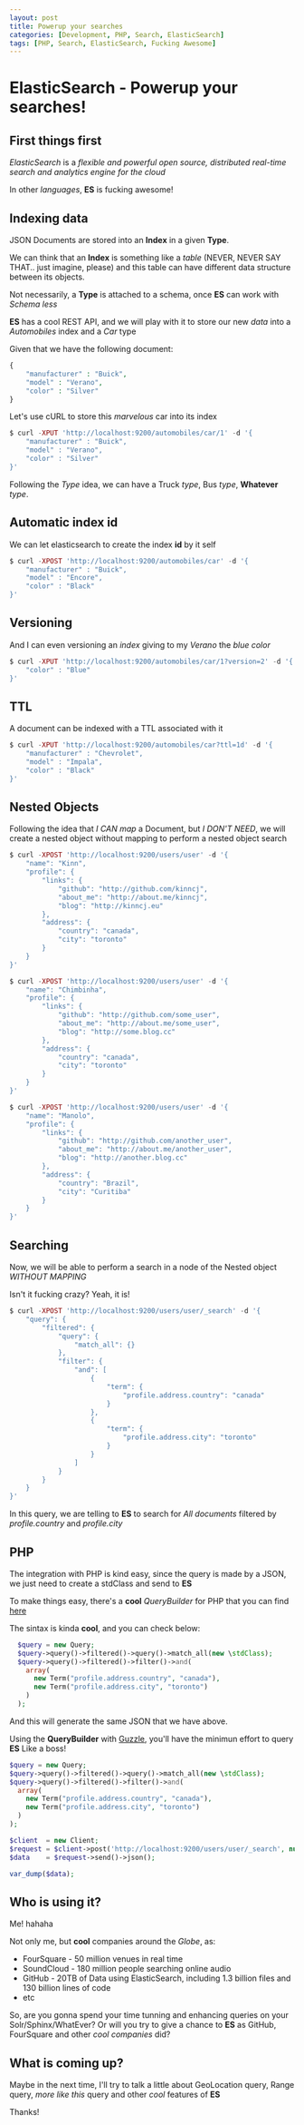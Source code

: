 ```yaml
---
layout: post
title: Powerup your searches
categories: [Development, PHP, Search, ElasticSearch]
tags: [PHP, Search, ElasticSearch, Fucking Awesome]
---
```

# ElasticSearch - Powerup your searches!

## First things first
_ElasticSearch_ is a _flexible and powerful open source, distributed real-time
search and analytics engine for the cloud_

In other _languages_, __ES__ is fucking awesome!

## Indexing data

JSON Documents are stored into an __Index__ in a given __Type__.

We can think that an __Index__ is something like a _table_ (NEVER, NEVER SAY THAT.. just imagine, please) and this table can have different data structure between its objects.

Not necessarily, a __Type__ is attached to a schema, once __ES__ can work with _Schema less_

__ES__ has a cool REST API, and we will play with it to store our new _data_ into a _Automobiles_ index and a _Car_ type

Given that we have the following document:

```php
{
    "manufacturer" : "Buick",
    "model" : "Verano",
    "color" : "Silver"
}
```

Let's use cURL to store this _marvelous_ car into its index

```php
$ curl -XPUT 'http://localhost:9200/automobiles/car/1' -d '{
    "manufacturer" : "Buick",
    "model" : "Verano",
    "color" : "Silver"
}'
```

Following the _Type_ idea, we can have a Truck _type_, Bus _type_, __Whatever__ _type_.


## Automatic index id

We can let elasticsearch to create the index __id__ by it self

```php
$ curl -XPOST 'http://localhost:9200/automobiles/car' -d '{
    "manufacturer" : "Buick",
    "model" : "Encore",
    "color" : "Black"
}'
```

## Versioning

And I can even versioning an _index_ giving to my _Verano_ the _blue color_

```php
$ curl -XPUT 'http://localhost:9200/automobiles/car/1?version=2' -d '{
    "color" : "Blue"
}'
```

## TTL

A document can be indexed with a TTL associated with it

```php
$ curl -XPUT 'http://localhost:9200/automobiles/car?ttl=1d' -d '{
    "manufacturer" : "Chevrolet",
    "model" : "Impala",
    "color" : "Black"
}'
```

## Nested Objects

Following the idea that _I CAN map_ a Document, but _I DON'T NEED_, we will create a nested object without mapping to perform a nested object search

```php
$ curl -XPOST 'http://localhost:9200/users/user' -d '{
    "name": "Kinn",
    "profile": {
    	"links": {
    		"github": "http://github.com/kinncj",
    		"about_me": "http://about.me/kinncj",
    		"blog": "http://kinncj.eu"
    	},
    	"address": {
    		"country": "canada",
    		"city": "toronto"
    	}
	}
}'

$ curl -XPOST 'http://localhost:9200/users/user' -d '{
    "name": "Chimbinha",
    "profile": {
    	"links": {
    		"github": "http://github.com/some_user",
    		"about_me": "http://about.me/some_user",
    		"blog": "http://some.blog.cc"
    	},
    	"address": {
    		"country": "canada",
    		"city": "toronto"
    	}
	}
}'

$ curl -XPOST 'http://localhost:9200/users/user' -d '{
    "name": "Manolo",
    "profile": {
    	"links": {
    		"github": "http://github.com/another_user",
    		"about_me": "http://about.me/another_user",
    		"blog": "http://another.blog.cc"
    	},
    	"address": {
    		"country": "Brazil",
    		"city": "Curitiba"
    	}
	}
}'
```

## Searching

Now, we will be able to perform a search in a node of the Nested object _WITHOUT MAPPING_

Isn't it fucking crazy? Yeah, it is!

```php
$ curl -XPOST 'http://localhost:9200/users/user/_search' -d '{
    "query": {
        "filtered": {
            "query": {
                "match_all": {}
            },
            "filter": {
                "and": [
                    {
                        "term": {
                            "profile.address.country": "canada"
                        }
                    },
                    {
                        "term": {
                            "profile.address.city": "toronto"
                        }
                    }
                ]
            }
        }
    }
}'
```
In this query, we are telling to __ES__ to search for _All documents_ filtered by _profile.country_ and _profile.city_


## PHP

The integration with PHP is kind easy, since the query is made by a JSON, we just need to create a stdClass and send to __ES__

To make things easy, there's a __cool__ _QueryBuilder_ for PHP that you can find [here](https://packagist.org/packages/phpfluent/elastic-query-builder)

The sintax is kinda __cool__, and you can check below:

```php
  $query = new Query;
  $query->query()->filtered()->query()->match_all(new \stdClass);
  $query->query()->filtered()->filter()->and(
    array(
      new Term("profile.address.country", "canada"),
      new Term("profile.address.city", "toronto")
    )
  );
  ```

  And this will generate the same JSON that we have above.

  Using the __QueryBuilder__ with [Guzzle](http://docs.guzzlephp.org/en/latest/), you'll have the minimun effort to query __ES__ Like a boss!

  ```php
  $query = new Query;
  $query->query()->filtered()->query()->match_all(new \stdClass);
  $query->query()->filtered()->filter()->and(
    array(
      new Term("profile.address.country", "canada"),
      new Term("profile.address.city", "toronto")
    )
  );

  $client  = new Client;
  $request = $client->post('http://localhost:9200/users/user/_search', null, (string) $query);
  $data    = $request->send()->json();

  var_dump($data);
```

## Who is using it?

Me! hahaha

Not only me, but __cool__ companies around the _Globe_, as:

 * FourSquare - 50 million venues in real time
 * SoundCloud - 180 million people searching online audio
 * GitHub     - 20TB of Data using ElasticSearch, including 1.3 billion files and 130 billion lines of code
 * etc

So, are you gonna spend your time tunning and enhancing queries on your Solr/Sphinx/WhatEver? Or will you try to give a chance to __ES__ as GitHub, FourSquare and other _cool companies_ did?

## What is coming up?

Maybe in the next time, I'll try to talk a little about GeoLocation query, Range query, _more like this_ query and other _cool_ features of __ES__

Thanks!

